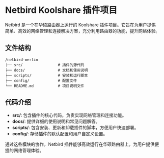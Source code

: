 # Netbird Koolshare 插件项目

Netbird 是一个在华硕路由器上运行的 Koolshare 插件项目。它旨在为用户提供简单、高效的网络管理和连接解决方案，充分利用路由器的功能，提升网络体验。

## 文件结构

```
/netbird-merlin
├── src/                # 插件的源代码
├── docs/               # 文档和使用说明
├── scripts/            # 安装和运行脚本
├── config/             # 配置文件
└── README.md           # 项目说明文件
```

## 代码介绍

- **src/**: 包含插件的核心代码，负责实现网络管理和连接功能。
- **docs/**: 提供详细的使用说明和常见问题解答。
- **scripts/**: 包含安装、更新和卸载插件的脚本，方便用户快速部署。
- **config/**: 存储插件的默认配置和用户自定义设置。

通过这些模块的协作，Netbird 插件能够高效运行在华硕路由器上，为用户提供便捷的网络管理体验。